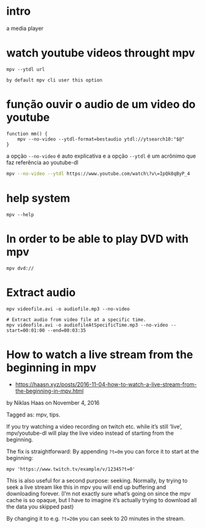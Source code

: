 # intro
  a media player

# watch youtube videos throught mpv

    mpv --ytdl url

    by default mpv cli user this option

# função ouvir o audio de um video do youtube

    function mm() {
        mpv --no-video --ytdl-format=bestaudio ytdl://ytsearch10:"$@"
    }


a opção `--no-video` é auto explicativa e a opção `--ytdl` é um acrônimo
que faz referência ao youtube-dl

   ``` sh
   mpv --no-video --ytdl https://www.youtube.com/watch\?v\=IpQk8qByP_4
   ```
# help system

    mpv --help

# In order to be able to play DVD with mpv

    mpv dvd://

# Extract audio

    mpv videofile.avi -o audiofile.mp3 --no-video

    # Extract audio from video file at a specific time.
    mpv videofile.avi -o audiofileAtSpecificTime.mp3 --no-video --start=00:01:00 --end=00:03:35


# How to watch a live stream from the beginning in mpv
+ https://haasn.xyz/posts/2016-11-04-how-to-watch-a-live-stream-from-the-beginning-in-mpv.html

by Niklas Haas on November 4, 2016

Tagged as: mpv, tips.

If you try watching a video recording on twitch etc. while it’s still ‘live’,
mpv/youtube-dl will play the live video instead of starting from the beginning.

The fix is straightforward: By appending `?t=0m` you can force it to start at the beginning:

	mpv 'https://www.twitch.tv/example/v/12345?t=0'

This is also useful for a second purpose: seeking. Normally, by trying to seek
a live stream like this in mpv you will end up buffering and downloading
forever. (I’m not exactly sure what’s going on since the mpv cache is so
opaque, but I have to imagine it’s actually trying to download all the data you
skipped past)

By changing it to e.g. `?t=20m` you can seek to 20 minutes in the stream.

